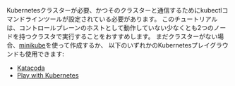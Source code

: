 Kubernetesクラスターが必要、かつそのクラスターと通信するためにkubectlコマンドラインツールが設定されている必要があります。
このチュートリアルは、コントロールプレーンのホストとして動作していない少なくとも2つのノードを持つクラスタで実行することをおすすめします。
まだクラスターがない場合、[minikube](https://minikube.sigs.k8s.io/docs/tutorials/multi_node/)を使って作成するか、
以下のいずれかのKubernetesプレイグラウンドも使用できます:

* [Katacoda](https://www.katacoda.com/courses/kubernetes/playground)
* [Play with Kubernetes](http://labs.play-with-k8s.com/)
